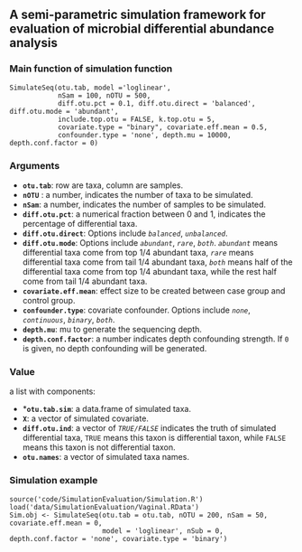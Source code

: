 ## A semi-parametric simulation framework for evaluation of microbial differential abundance analysis

### Main function of simulation function
```
SimulateSeq(otu.tab, model ='loglinear',
            nSam = 100, nOTU = 500, 
            diff.otu.pct = 0.1, diff.otu.direct = 'balanced', diff.otu.mode = 'abundant',
            include.top.otu = FALSE, k.top.otu = 5, 
            covariate.type = "binary", covariate.eff.mean = 0.5, 
            confounder.type = 'none', depth.mu = 10000, depth.conf.factor = 0)
```

### Arguments
- **`otu.tab`**:     row are taxa, column are samples.   
- **`nOTU`** :    a number, indicates the number of taxa to be simulated.  
- **`nSam`**:     a number, indicates the number of samples to be simulated.   
- **`diff.otu.pct`**:     a numerical fraction between 0 and 1, indicates the percentage of differential taxa.   
- **`diff.otu.direct`**:     Options include *`balanced`*, *`unbalanced`*.  
- **`diff.otu.mode`**:    Options include *`abundant`*, *`rare`*, *`both`*. *`abundant`* means differential taxa come from top 1/4 abundant taxa, *`rare`* means differential taxa come from tail 1/4 abundant taxa, *`both`* means half of the differential taxa come from top 1/4 abundant taxa, while the rest half come from tail 1/4 abundant taxa.  
- **`covariate.eff.mean`**:     effect size to be created between case group and control group.   
- **`confounder.type`**:     covariate confounder. Options include *`none`*,  *`continuous`*, *`binary`*, *`both`*.   
- **`depth.mu`**:     mu to generate the sequencing depth.  
- **`depth.conf.factor`**:    a number indicates depth confounding strength. If `0` is given, no depth confounding will be generated.


### Value 
a list with components:
-  ***`otu.tab.sim`**:    a data.frame of simulated taxa.
- **`X`**:    a vector of simulated covariate.
- **`diff.otu.ind`**:   a vector of *`TRUE/FALSE`* indicates the truth of simulated differential taxa, `TRUE` means this taxon is differential taxon, while `FALSE` means this taxon is not differential taxon.
- **`otu.names`**:    a vector of simulated taxa names.

### Simulation example
```
source('code/SimulationEvaluation/Simulation.R')
load('data/SimulationEvaluation/Vaginal.RData')
Sim.obj <- SimulateSeq(otu.tab = otu.tab, nOTU = 200, nSam = 50, covariate.eff.mean = 0, 
                       model = 'loglinear', nSub = 0, depth.conf.factor = 'none', covariate.type = 'binary')
```



